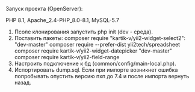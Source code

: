 Запуск проекта (OpenServer):

PHP 8.1, Apache_2.4-PHP_8.0-8.1, MySQL-5.7 

1. Псоле клонирования запустить php init (dev - среда).
2. Поставить пакеты:
   composer require "kartik-v/yii2-widget-select2": "dev-master"
   composer require --prefer-dist yii2tech/spreadsheet
   composer require kartik-v/yii2-widget-datepicker "dev-master"
   composer require kartik-v/yii2-field-range
3. Настроить подключение к бд (common/config/main-local.php).
4. Испортировать dump.sql. Если при импорте возникнет ошибка попробывать опустить версию пхп до 7.4 и после импорта вернуть назад.
